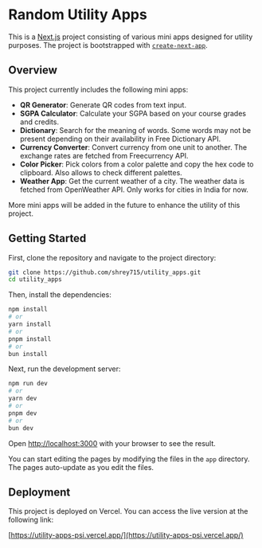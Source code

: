 # Random Utility Apps

This is a [Next.js](https://nextjs.org) project consisting of various mini apps designed for utility purposes. The project is bootstrapped with [`create-next-app`](https://nextjs.org/docs/app/api-reference/cli/create-next-app).

## Overview

This project currently includes the following mini apps:

- **QR Generator**: Generate QR codes from text input.
- **SGPA Calculator**: Calculate your SGPA based on your course grades and credits.
- **Dictionary**: Search for the meaning of words. Some words may not be present depending on their availability in Free Dictionary API.
- **Currency Converter**: Convert currency from one unit to another. The exchange rates are fetched from Freecurrency API.
- **Color Picker**: Pick colors from a color palette and copy the hex code to clipboard. Also allows to check different palettes.
- **Weather App**: Get the current weather of a city. The weather data is fetched from OpenWeather API. Only works for cities in India for now.

More mini apps will be added in the future to enhance the utility of this project.

## Getting Started

First, clone the repository and navigate to the project directory:

```bash
git clone https://github.com/shrey715/utility_apps.git
cd utility_apps
```

Then, install the dependencies:

```bash
npm install
# or
yarn install
# or
pnpm install
# or
bun install
```

Next, run the development server:

```bash
npm run dev
# or
yarn dev
# or
pnpm dev
# or
bun dev
```

Open [http://localhost:3000](http://localhost:3000) with your browser to see the result.

You can start editing the pages by modifying the files in the `app` directory. The pages auto-update as you edit the files.

## Deployment

This project is deployed on Vercel. You can access the live version at the following link:

[https://utility-apps-psi.vercel.app/](https://utility-apps-psi.vercel.app/)